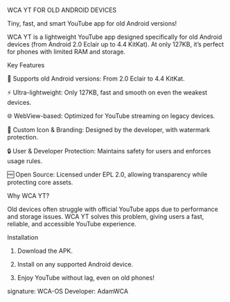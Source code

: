WCA YT FOR OLD ANDROID DEVICES

Tiny, fast, and smart YouTube app for old Android versions!

WCA YT is a lightweight YouTube app designed specifically for old Android devices (from Android 2.0 Eclair up to 4.4 KitKat). At only 127KB, it’s perfect for phones with limited RAM and storage.

Key Features

🌟 Supports old Android versions: From 2.0 Eclair to 4.4 KitKat.

⚡ Ultra-lightweight: Only 127KB, fast and smooth on even the weakest devices.

🌐 WebView-based: Optimized for YouTube streaming on legacy devices.

🎨 Custom Icon & Branding: Designed by the developer, with watermark protection.

🔒 User & Developer Protection: Maintains safety for users and enforces usage rules.

🆓 Open Source: Licensed under EPL 2.0, allowing transparency while protecting core assets.


Why WCA YT?

Old devices often struggle with official YouTube apps due to performance and storage issues. WCA YT solves this problem, giving users a fast, reliable, and accessible YouTube experience.

Installation

1. Download the APK.


2. Install on any supported Android device.


3. Enjoy YouTube without lag, even on old phones!



signature: WCA-OS
Developer: AdamWCA
